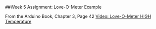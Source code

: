 ##Week 5 Assignment: Love-O-Meter Example

From the Arduino Book, Chapter 3, Page 42
[Video: Love-O-Meter HIGH Temperature](https://vimeo.com/204409851)
